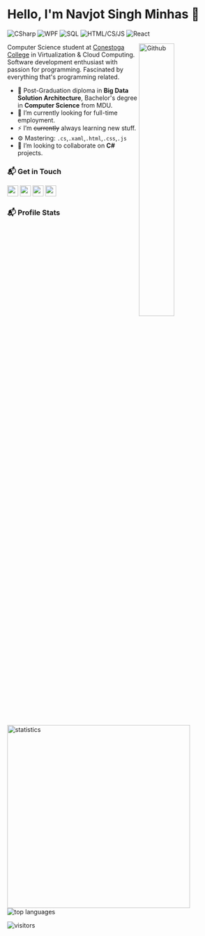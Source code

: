 # Hello, I'm Navjot Singh Minhas 👋

![CSharp](https://img.shields.io/badge/CSharp-Expert-purple)
![WPF](https://img.shields.io/badge/WPF-Intermediate-black)
![SQL](https://img.shields.io/badge/SQL-Intermediate-blue)
![HTML/CS/JS](https://img.shields.io/badge/HTML/CS/JS-Intermediate-orange)
![React](https://img.shields.io/badge/React-Beginner-0077B5)

<img width="40%" align="right" alt="Github" src="https://navjotsinghminhas.com/images/programmer.gif" />

Computer Science student at [Conestoga College](https://www.conestogac.on.ca) in Virtualization & Cloud Computing. Software development enthusiast with passion for programming. Fascinated by everything that's programming related.

- 🔭 Post-Graduation diploma in **Big Data Solution Architecture**, Bachelor's degree in **Computer Science** from MDU.
- 🌱 I’m currently looking for full-time employment.
- ⚡ I’m <s>currently</s> always learning new stuff.
- ⚙️ Mastering: `.cs`,`.xaml`,`.html`,`.css`,`.js`
- 👯 I’m looking to collaborate on **C#** projects.

### 📬 Get in Touch

<p><a href="https://www.linkedin.com/in/navjotsinghminhas/"><img src="https://img.shields.io/badge/linkedin-%230077B5.svg?&style=for-the-badge&logo=linkedin&logoColor=white" height=25></a>  <a href="https://navjotsinghminhas.com/"><img src="https://img.shields.io/badge/website-%236c63ff.svg?&style=for-the-badge&logo=internet%20explorer&logoColor=white" height=25></a>  <a href="https://twitter.com/NavjotSingh548"><img src="https://img.shields.io/badge/twitter-%231DA1F2.svg?&style=for-the-badge&logo=twitter&logoColor=white" height=25></a>  <a href="mailto:navjotsingh548@gmail.com"><img src="https://img.shields.io/badge/gmail-%23DB4437.svg?&style=for-the-badge&logo=gmail&logoColor=white" height=25></a> </p>

### 📬 Profile Stats

<p><img width="419px" src="https://github-readme-stats.vercel.app/api?username=NavjotSinghMinhas&show_icons=true&count_private=false" alt="statistics" />
<img src="https://github-readme-stats.vercel.app/api/top-langs/?username=NavjotSinghMinhas&layout=compact" alt="top languages" /></p>
<p><img src="https://api.visitorbadge.io/api/visitors?path=NavjotSinghMinhas&countColor=%23263759" alt="visitors"></p>

